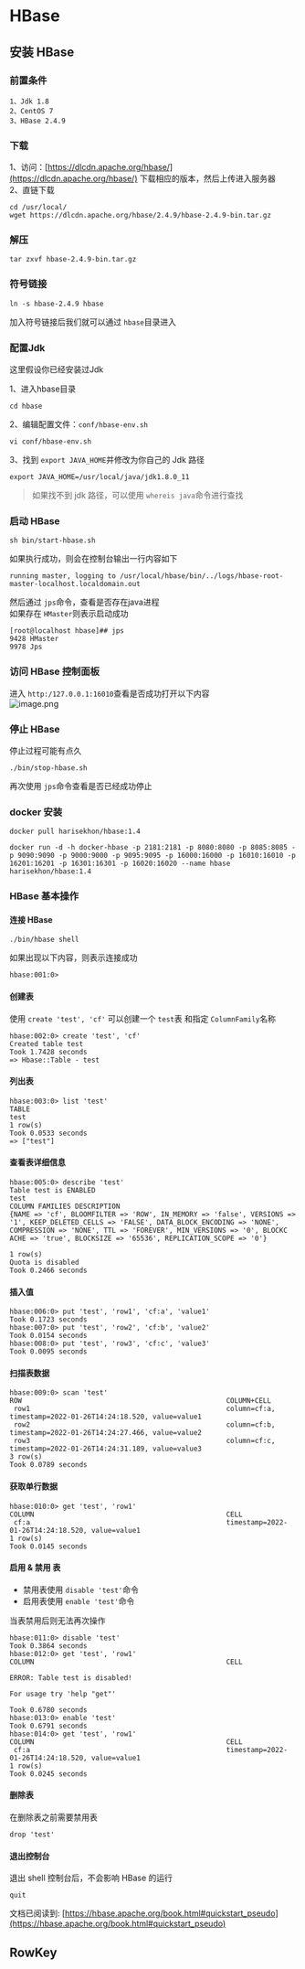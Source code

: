 # HBase

## 安装 HBase

### 前置条件

```shell
1、Jdk 1.8
2、CentOS 7
3、HBase 2.4.9
```

### 下载

1、访问：[https://dlcdn.apache.org/hbase/](https://dlcdn.apache.org/hbase/) 下载相应的版本，然后上传进入服务器<br />2、直链下载
```shell
cd /usr/local/
wget https://dlcdn.apache.org/hbase/2.4.9/hbase-2.4.9-bin.tar.gz
```

### 解压

```shell
tar zxvf hbase-2.4.9-bin.tar.gz
```
### 符号链接
```shell
ln -s hbase-2.4.9 hbase
```
加入符号链接后我们就可以通过 `hbase`目录进入

### 配置Jdk

这里假设你已经安装过Jdk

1、进入hbase目录
```shell
cd hbase
```
2、编辑配置文件：`conf/hbase-env.sh`
```shell
vi conf/hbase-env.sh
```
3、找到 `export JAVA_HOME`并修改为你自己的 Jdk 路径
```shell
export JAVA_HOME=/usr/local/java/jdk1.8.0_11
```
> 如果找不到 jdk 路径，可以使用 `whereis java`命令进行查找

### 启动 HBase

```shell
sh bin/start-hbase.sh
```
如果执行成功，则会在控制台输出一行内容如下
```shell
running master, logging to /usr/local/hbase/bin/../logs/hbase-root-master-localhost.localdomain.out
```

然后通过 `jps`命令，查看是否存在java进程<br />如果存在 `HMaster`则表示启动成功
```shell
[root@localhost hbase]## jps
9428 HMaster
9978 Jps
```
### 访问 HBase 控制面板

进入 `http:/127.0.0.1:16010`查看是否成功打开以下内容<br />![image.png](https://cdn.nlark.com/yuque/0/2022/png/2478181/1643178401757-4f9cf18e-3104-4f6b-b5b2-475e2550c706.png#clientId=u29395970-0581-4&crop=0&crop=0&crop=1&crop=1&from=paste&height=975&id=ue2567b1e&margin=%5Bobject%20Object%5D&name=image.png&originHeight=975&originWidth=1920&originalType=binary&ratio=1&rotation=0&showTitle=false&size=74403&status=done&style=none&taskId=uc9138f76-5d44-46c0-a8e2-850ca73968a&title=&width=1920)
### 停止 HBase
停止过程可能有点久
```shell
./bin/stop-hbase.sh
```
再次使用 `jps`命令查看是否已经成功停止

### docker 安装
```shell
docker pull harisekhon/hbase:1.4

docker run -d -h docker-hbase -p 2181:2181 -p 8080:8080 -p 8085:8085 -p 9090:9090 -p 9000:9000 -p 9095:9095 -p 16000:16000 -p 16010:16010 -p 16201:16201 -p 16301:16301 -p 16020:16020 --name hbase harisekhon/hbase:1.4
```

### HBase 基本操作
#### 连接 HBase
```shell
./bin/hbase shell
```
如果出现以下内容，则表示连接成功
```shell
hbase:001:0>
```
#### 创建表
使用 `create 'test', 'cf'` 可以创建一个 `test`表 和指定 `ColumnFamily`名称
```shell
hbase:002:0> create 'test', 'cf'
Created table test
Took 1.7428 seconds                                                                                                                                                                                           
=> Hbase::Table - test
```
#### 列出表
```shell
hbase:003:0> list 'test'
TABLE                                                                                                                                                                                                         
test                                                                                                                                                                                                          
1 row(s)
Took 0.0533 seconds                                                                                                                                                                                           
=> ["test"]
```
#### 查看表详细信息
```shell
hbase:005:0> describe 'test'
Table test is ENABLED                                                                                                                                                                                         
test                                                                                                                                                                                                          
COLUMN FAMILIES DESCRIPTION                                                                                                                                                                                   
{NAME => 'cf', BLOOMFILTER => 'ROW', IN_MEMORY => 'false', VERSIONS => '1', KEEP_DELETED_CELLS => 'FALSE', DATA_BLOCK_ENCODING => 'NONE', COMPRESSION => 'NONE', TTL => 'FOREVER', MIN_VERSIONS => '0', BLOCKC
ACHE => 'true', BLOCKSIZE => '65536', REPLICATION_SCOPE => '0'}                                                                                                                                               

1 row(s)
Quota is disabled
Took 0.2466 seconds
```
#### 插入值
```shell
hbase:006:0> put 'test', 'row1', 'cf:a', 'value1'
Took 0.1723 seconds                                                                                                                                                                                           
hbase:007:0> put 'test', 'row2', 'cf:b', 'value2'
Took 0.0154 seconds                                                                                                                                                                                           
hbase:008:0> put 'test', 'row3', 'cf:c', 'value3'
Took 0.0095 seconds
```
#### 扫描表数据
```shell
hbase:009:0> scan 'test'
ROW                                                  COLUMN+CELL                                                                                                                                              
 row1                                                column=cf:a, timestamp=2022-01-26T14:24:18.520, value=value1                                                                                             
 row2                                                column=cf:b, timestamp=2022-01-26T14:24:27.466, value=value2                                                                                             
 row3                                                column=cf:c, timestamp=2022-01-26T14:24:31.189, value=value3                                                                                             
3 row(s)
Took 0.0789 seconds
```
#### 获取单行数据
```shell
hbase:010:0> get 'test', 'row1'
COLUMN                                               CELL                                                                                                                                                     
 cf:a                                                timestamp=2022-01-26T14:24:18.520, value=value1                                                                                                          
1 row(s)
Took 0.0145 seconds 
```
#### 启用 & 禁用 表

- 禁用表使用 `disable 'test'`命令
- 启用表使用 `enable 'test'`命令

当表禁用后则无法再次操作
```shell
hbase:011:0> disable 'test'
Took 0.3864 seconds                                                                                                                                                                                           
hbase:012:0> get 'test', 'row1'
COLUMN                                               CELL                                                                                                                                                     

ERROR: Table test is disabled!

For usage try 'help "get"'

Took 0.6780 seconds                                                                                                                                                                                           
hbase:013:0> enable 'test'
Took 0.6791 seconds                                                                                                                                                                                           
hbase:014:0> get 'test', 'row1'
COLUMN                                               CELL                                                                                                                                                     
 cf:a                                                timestamp=2022-01-26T14:24:18.520, value=value1                                                                                                          
1 row(s)
Took 0.0245 seconds
```
#### 删除表
在删除表之前需要禁用表
```shell
drop 'test'
```
#### 退出控制台
退出 shell 控制台后，不会影响 HBase 的运行
```shell
quit
```

文档已阅读到: [https://hbase.apache.org/book.html#quickstart_pseudo](https://hbase.apache.org/book.html#quickstart_pseudo)

## RowKey



